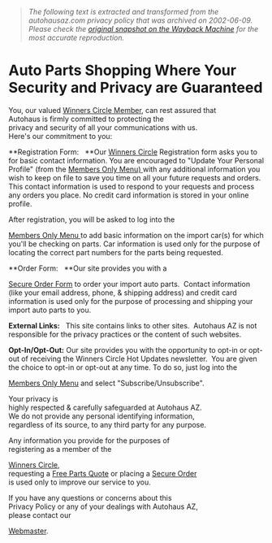 > *The following text is extracted and transformed from the autohausaz.com privacy policy that was archived on 2002-06-09. Please check the [original snapshot on the Wayback Machine](https://web.archive.org/web/20020609155156id_/http%3A//www.autohausaz.com/html/privacystatement.html) for the most accurate reproduction.*

# Auto Parts Shopping Where Your Security and Privacy are Guaranteed

You, our valued [Winners Circle Member](http://www.autohausaz.com/html/winners.html), can rest assured that  
Autohaus is firmly committed to protecting the  
privacy and security of all your communications with us.  
Here's our commitment to you:

**Registration Form:   **Our [Winners Circle](http://www.autohausaz.com/html/register.cfm) Registration form asks you to for basic contact information. You are encouraged to "Update Your Personal Profile" (from the [Members Only Menu) ](http://www.autohausaz.com/membersonly/)with any additional information you wish to keep on file to save you time on all your future requests and orders. This contact information is used to respond to your requests and process any orders you place. No credit card information is stored in your online profile.

After registration, you will be asked to log into the 

[Members Only Menu ](http://www.autohausaz.com/membersonly/) to add basic information on the import car(s) for which you'll be checking on parts. Car information is used only for the purpose of locating the correct part numbers for the parts being requested.

**Order Form:   **Our site provides you with a 

[Secure Order Form](https://www.autohausaz.com/secure/orderpage.html) to order your import auto parts.  Contact information (like your email address, phone, & shipping address) and credit card information is used only for the purpose of processing and shipping your import auto parts to you.

**External Links:**   This site contains links to other sites.  Autohaus AZ is not responsible for the privacy practices or the content of such websites.

**Opt-In/Opt-Out:** Our site provides you with the opportunity to opt-in or opt-out of receiving the Winners Circle Hot Updates newsletter.  You are given the choice to opt-in or opt-out at any time. To do so, just log into the 

[Members Only Menu](http://www.autohausaz.com/membersonly/) and select "Subscribe/Unsubscribe".

Your privacy is  
highly respected & carefully safeguarded at Autohaus AZ.  
We do not provide any personal identifying information,  
regardless of its source, to any third party for any purpose.

Any information you provide for the purposes of  
registering as a member of the 

[Winners Circle](http://www.autohausaz.com/html/winners.html),  
requesting a [Free Parts Quote](http://www.autohausaz.com/html/freequote.html) or placing a [Secure Order](https://www.autohausaz.com/secure/orderpage.html)  
is used only to improve our service to you.

If you have any questions or concerns about this  
Privacy Policy or any of your dealings with Autohaus AZ,  
please contact our 

[Webmaster](mailto:webmaster@autohausaz.com).
